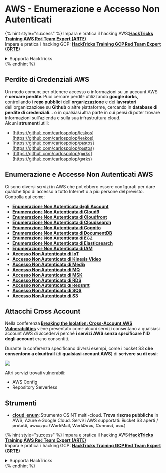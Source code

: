# AWS - Enumerazione e Accesso Non Autenticati

{% hint style="success" %}
Impara e pratica il hacking AWS:<img src="../../../.gitbook/assets/image (1) (1) (1) (1).png" alt="" data-size="line">[**HackTricks Training AWS Red Team Expert (ARTE)**](https://training.hacktricks.xyz/courses/arte)<img src="../../../.gitbook/assets/image (1) (1) (1) (1).png" alt="" data-size="line">\
Impara e pratica il hacking GCP: <img src="../../../.gitbook/assets/image (2) (1).png" alt="" data-size="line">[**HackTricks Training GCP Red Team Expert (GRTE)**<img src="../../../.gitbook/assets/image (2) (1).png" alt="" data-size="line">](https://training.hacktricks.xyz/courses/grte)

<details>

<summary>Supporta HackTricks</summary>

* Controlla i [**piani di abbonamento**](https://github.com/sponsors/carlospolop)!
* **Unisciti al** 💬 [**gruppo Discord**](https://discord.gg/hRep4RUj7f) o al [**gruppo telegram**](https://t.me/peass) o **seguici** su **Twitter** 🐦 [**@hacktricks\_live**](https://twitter.com/hacktricks_live)**.**
* **Condividi trucchi di hacking inviando PR ai** [**HackTricks**](https://github.com/carlospolop/hacktricks) e [**HackTricks Cloud**](https://github.com/carlospolop/hacktricks-cloud) repos su github.

</details>
{% endhint %}

## Perdite di Credenziali AWS

Un modo comune per ottenere accesso o informazioni su un account AWS è **cercare perdite**. Puoi cercare perdite utilizzando **google dorks**, controllando i **repo pubblici** dell'**organizzazione** e dei **lavoratori** dell'organizzazione su **Github** o altre piattaforme, cercando in **database di perdite di credenziali**... o in qualsiasi altra parte in cui pensi di poter trovare informazioni sull'azienda e sulla sua infrastruttura cloud.\
Alcuni **strumenti** utili:

* [https://github.com/carlospolop/leakos](https://github.com/carlospolop/leakos)
* [https://github.com/carlospolop/pastos](https://github.com/carlospolop/pastos)
* [https://github.com/carlospolop/gorks](https://github.com/carlospolop/gorks)

## Enumerazione e Accesso Non Autenticati AWS

Ci sono diversi servizi in AWS che potrebbero essere configurati per dare qualche tipo di accesso a tutto Internet o a più persone del previsto. Controlla qui come:

* [**Enumerazione Non Autenticata degli Account**](aws-accounts-unauthenticated-enum.md)
* [**Enumerazione Non Autenticata di Cloud9**](https://github.com/carlospolop/hacktricks-cloud/blob/master/pentesting-cloud/aws-security/aws-unauthenticated-enum-access/broken-reference/README.md)
* [**Enumerazione Non Autenticata di Cloudfront**](aws-cloudfront-unauthenticated-enum.md)
* [**Enumerazione Non Autenticata di Cloudsearch**](https://github.com/carlospolop/hacktricks-cloud/blob/master/pentesting-cloud/aws-security/aws-unauthenticated-enum-access/broken-reference/README.md)
* [**Enumerazione Non Autenticata di Cognito**](aws-cognito-unauthenticated-enum.md)
* [**Enumerazione Non Autenticata di DocumentDB**](aws-documentdb-enum.md)
* [**Enumerazione Non Autenticata di EC2**](aws-ec2-unauthenticated-enum.md)
* [**Enumerazione Non Autenticata di Elasticsearch**](aws-elasticsearch-unauthenticated-enum.md)
* [**Enumerazione Non Autenticata di IAM**](aws-iam-and-sts-unauthenticated-enum.md)
* [**Accesso Non Autenticato di IoT**](aws-iot-unauthenticated-enum.md)
* [**Accesso Non Autenticato di Kinesis Video**](aws-kinesis-video-unauthenticated-enum.md)
* [**Accesso Non Autenticato di Media**](aws-media-unauthenticated-enum.md)
* [**Accesso Non Autenticato di MQ**](aws-mq-unauthenticated-enum.md)
* [**Accesso Non Autenticato di MSK**](aws-msk-unauthenticated-enum.md)
* [**Accesso Non Autenticato di RDS**](aws-rds-unauthenticated-enum.md)
* [**Accesso Non Autenticato di Redshift**](aws-redshift-unauthenticated-enum.md)
* [**Accesso Non Autenticato di SQS**](aws-sqs-unauthenticated-enum.md)
* [**Accesso Non Autenticato di S3**](aws-s3-unauthenticated-enum.md)

## Attacchi Cross Account

Nella conferenza [**Breaking the Isolation: Cross-Account AWS Vulnerabilities**](https://www.youtube.com/watch?v=JfEFIcpJ2wk) viene presentato come alcuni servizi consentano a qualsiasi account AWS di accedervi perché **i servizi AWS senza specificare l'ID degli account** erano consentiti.

Durante la conferenza specificano diversi esempi, come i bucket S3 **che consentono a cloudtrail** (di **qualsiasi account AWS**) di **scrivere su di essi**:

![](<../../../.gitbook/assets/image (260).png>)

Altri servizi trovati vulnerabili:

* AWS Config
* Repository Serverless

## Strumenti

* [**cloud\_enum**](https://github.com/initstring/cloud_enum): Strumento OSINT multi-cloud. **Trova risorse pubbliche** in AWS, Azure e Google Cloud. Servizi AWS supportati: Bucket S3 aperti / protetti, awsapps (WorkMail, WorkDocs, Connect, ecc.)

{% hint style="success" %}
Impara e pratica il hacking AWS:<img src="../../../.gitbook/assets/image (1) (1) (1) (1).png" alt="" data-size="line">[**HackTricks Training AWS Red Team Expert (ARTE)**](https://training.hacktricks.xyz/courses/arte)<img src="../../../.gitbook/assets/image (1) (1) (1) (1).png" alt="" data-size="line">\
Impara e pratica il hacking GCP: <img src="../../../.gitbook/assets/image (2) (1).png" alt="" data-size="line">[**HackTricks Training GCP Red Team Expert (GRTE)**<img src="../../../.gitbook/assets/image (2) (1).png" alt="" data-size="line">](https://training.hacktricks.xyz/courses/grte)

<details>

<summary>Supporta HackTricks</summary>

* Controlla i [**piani di abbonamento**](https://github.com/sponsors/carlospolop)!
* **Unisciti al** 💬 [**gruppo Discord**](https://discord.gg/hRep4RUj7f) o al [**gruppo telegram**](https://t.me/peass) o **seguici** su **Twitter** 🐦 [**@hacktricks\_live**](https://twitter.com/hacktricks_live)**.**
* **Condividi trucchi di hacking inviando PR ai** [**HackTricks**](https://github.com/carlospolop/hacktricks) e [**HackTricks Cloud**](https://github.com/carlospolop/hacktricks-cloud) repos su github.

</details>
{% endhint %}
